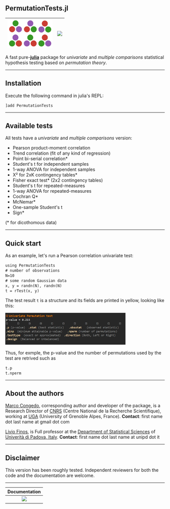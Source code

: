 ## PermutationTests.jl

|  <img src="docs/src/assets/logo.png" height="90">   | [![](https://img.shields.io/badge/docs-stable-blue.svg)](https://Marco-Congedo.github.io/PermutationTests.jl/stable) |
|:---------------------------------------:|:--:|


A fast pure-[**julia**](https://julialang.org/) package for *univariate* and *multiple comparisons* statistical hypothesis testing based on *permutation theory*.

---
## Installation

Execute the following command in julia's REPL:

    ]add PermutationTests

---
## Available tests

All tests have a *univariate* and *multiple comparisons* version: 
- Pearson product-moment correlation
- Trend correlation (fit of any kind of regression)
- Point bi-serial correlation*
- Student's t for independent samples
- 1-way ANOVA for independent samples
- Χ² for 2xK contingency tables*
- Fisher exact test* (2x2 contingency tables)
- Student's t for repeated-measures 
- 1-way ANOVA for repeated-measures
- Cochran Q*
- McNemar*
- One-sample Student's t  
- Sign*

(* for dicothomous data) 

---
## Quick start

As an example, let's run a Pearson correlation univariate test:

```
using PermutationTests
# number of observations
N=10 
# some random Gaussian data
x, y = randn(N), randn(N) 
t = rTest(x, y)
```

The test result `t` is a structure and its fields are printed in yellow, 
looking like this:

<img src="docs/src/assets/Result_example.png" width="380">

Thus, for exmple, the p-value and the number of permutations used by the test
are retrived such as

```
t.p
t.nperm
```
---
## About the authors

[Marco Congedo](https://sites.google.com/site/marcocongedo), corresponding author and developer of the package, is a Research Director of [CNRS](http://www.cnrs.fr/en) (Centre National de la Recherche Scientifique), working at
[UGA](https://www.univ-grenoble-alpes.fr/english/) (University of Grenoble Alpes, France).
**Contact**: first name dot last name at gmail dot com

[Livio Finos](https://pnc.unipd.it/finos-livio/), is Full professor at the  [Department of Statistical Sciences](https://www.unipd.it/en/stat) of [Univerità di Padova, Italy](https://pnc.unipd.it/).
**Contact**: first name dot last name at unipd dot it

---
## Disclaimer

This version has been roughly tested.
Independent reviewers for both the code and the documentation are welcome.

---
| **Documentation**  | 
|:---------------------------------------:|
| [![](https://img.shields.io/badge/docs-stable-blue.svg)](https://Marco-Congedo.github.io/PermutationTests.jl/stable) |
